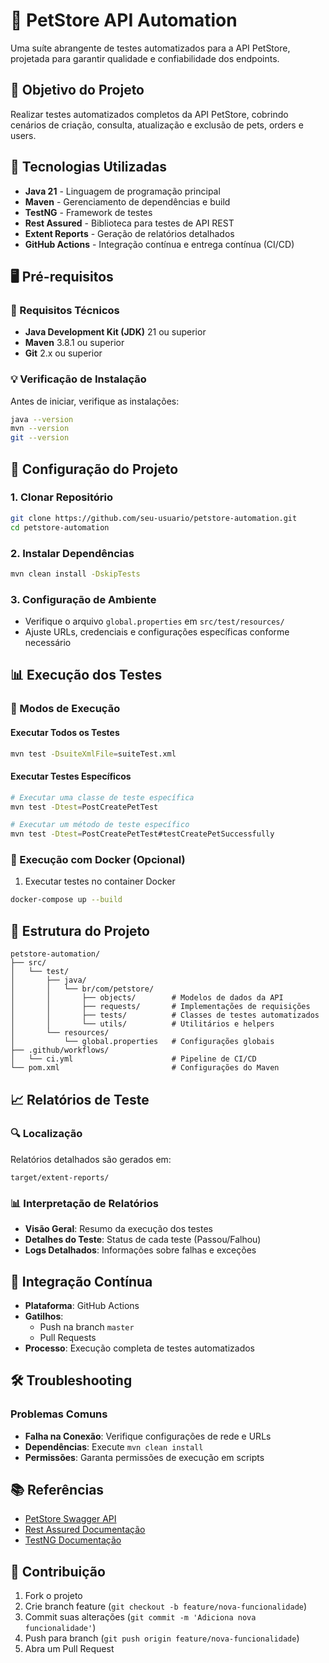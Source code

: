 # 🐶 PetStore API Automation

Uma suíte abrangente de testes automatizados para a API PetStore, projetada para garantir qualidade e confiabilidade dos endpoints.

## 🎯 Objetivo do Projeto
Realizar testes automatizados completos da API PetStore, cobrindo cenários de criação, consulta, atualização e exclusão de pets, orders e users.

## 📌 Tecnologias Utilizadas
- **Java 21** - Linguagem de programação principal
- **Maven** - Gerenciamento de dependências e build
- **TestNG** - Framework de testes
- **Rest Assured** - Biblioteca para testes de API REST
- **Extent Reports** - Geração de relatórios detalhados
- **GitHub Actions** - Integração contínua e entrega contínua (CI/CD)

## 🖥️ Pré-requisitos

### 💾 Requisitos Técnicos
- **Java Development Kit (JDK)** 21 ou superior
- **Maven** 3.8.1 ou superior
- **Git** 2.x ou superior

### 💡 Verificação de Instalação
Antes de iniciar, verifique as instalações:
```bash
java --version
mvn --version
git --version
```

## 🚀 Configuração do Projeto

### 1. Clonar Repositório
```bash
git clone https://github.com/seu-usuario/petstore-automation.git
cd petstore-automation
```

### 2. Instalar Dependências
```bash
mvn clean install -DskipTests
```

### 3. Configuração de Ambiente
- Verifique o arquivo `global.properties` em `src/test/resources/`
- Ajuste URLs, credenciais e configurações específicas conforme necessário

## 📊 Execução dos Testes

### 🔹 Modos de Execução

#### Executar Todos os Testes
```bash
mvn test -DsuiteXmlFile=suiteTest.xml
```

#### Executar Testes Específicos
```bash
# Executar uma classe de teste específica
mvn test -Dtest=PostCreatePetTest

# Executar um método de teste específico
mvn test -Dtest=PostCreatePetTest#testCreatePetSuccessfully
```

### 🐳 Execução com Docker (Opcional)
1. Executar testes no container Docker
```bash
docker-compose up --build
```

## 📂 Estrutura do Projeto
```
petstore-automation/
├── src/
│   └── test/
│       ├── java/
│       │   └── br/com/petstore/
│       │       ├── objects/        # Modelos de dados da API
│       │       ├── requests/       # Implementações de requisições
│       │       ├── tests/          # Classes de testes automatizados
│       │       └── utils/          # Utilitários e helpers
│       └── resources/
│           └── global.properties   # Configurações globais
├── .github/workflows/
│   └── ci.yml                      # Pipeline de CI/CD
└── pom.xml                         # Configurações do Maven
```

## 📈 Relatórios de Teste

### 🔍 Localização
Relatórios detalhados são gerados em:
```
target/extent-reports/
```

### 📊 Interpretação de Relatórios
- **Visão Geral**: Resumo da execução dos testes
- **Detalhes do Teste**: Status de cada teste (Passou/Falhou)
- **Logs Detalhados**: Informações sobre falhas e exceções

## 🔄 Integração Contínua
- **Plataforma**: GitHub Actions
- **Gatilhos**:
   - Push na branch `master`
   - Pull Requests
- **Processo**: Execução completa de testes automatizados

## 🛠️ Troubleshooting

### Problemas Comuns
- **Falha na Conexão**: Verifique configurações de rede e URLs
- **Dependências**: Execute `mvn clean install`
- **Permissões**: Garanta permissões de execução em scripts

## 📚 Referências
- [PetStore Swagger API](https://petstore.swagger.io/)
- [Rest Assured Documentação](https://rest-assured.io/)
- [TestNG Documentação](https://testng.org/doc/)

## 🤝 Contribuição
1. Fork o projeto
2. Crie branch feature (`git checkout -b feature/nova-funcionalidade`)
3. Commit suas alterações (`git commit -m 'Adiciona nova funcionalidade'`)
4. Push para branch (`git push origin feature/nova-funcionalidade`)
5. Abra um Pull Request